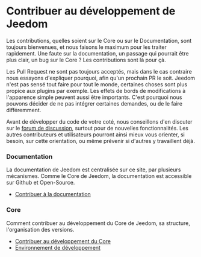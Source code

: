 # Contribuer au développement de Jeedom

Les contributions, quelles soient sur le Core ou sur le Documentation, sont toujours bienvenues, et nous faisons le maximum pour les traiter rapidement. Une faute sur la documentation, un passage qui pourrait être plus clair, un bug sur le Core ? Les contributions sont là pour çà.

Les Pull Request ne sont pas toujours acceptés, mais dans le cas contraire nous essayons d'expliquer pourquoi, afin qu'un prochain PR le soit. Jeedom n'est pas sensé tout faire pour tout le monde, certaines choses sont plus propice aux plugins par exemple. Les effets de bords de modifications à l'apparence simple peuvent aussi être importants. C'est pourquoi nous pouvons décider de ne pas intégrer certaines demandes, ou de le faire différemment.

Avant de développer du code de votre coté, nous conseillons d'en discuter sur le [forum de discussion](https://community.jeedom.com/), surtout pour de nouvelles fonctionnalités. Les autres contributeurs et utilisateurs pourront ainsi mieux vous orienter, si besoin, sur cette orientation, ou même prévenir si d'autres y travaillent déjà.

### Documentation

La documentation de Jeedom est centralisée sur ce site, par plusieurs mécanismes. Comme le Core de Jeedom, la documentation est accessible sur Github et Open-Source.

- [Contribuer à la documentation](/fr_FR/contribute/doc)

### Core

Comment contribuer au développement du Core de Jeedom, sa structure, l'organisation des versions.

- [Contribuer au développement du Core](/fr_FR/contribute/core)
- [Environnement de développement](/fr_FR/contribute/dev_env)
